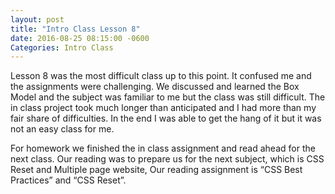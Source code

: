 ```yaml
---
layout: post
title: "Intro Class Lesson 8"
date: 2016-08-25 08:15:00 -0600
Categories: Intro Class
---
```

Lesson 8 was the most difficult class up to this point.  It confused me and the assignments were challenging.  We discussed and learned the Box Model and the subject was familiar to me but the class was still difficult.  The in class project took much longer than anticipated and I had more than my fair share of difficulties.  In the end I was able to get the hang of it but it was not an easy class for me.

For homework we finished the in class assignment and read ahead for the next class.  Our reading was to prepare us for the next subject, which is CSS Reset and Multiple page website, Our reading assignment is “CSS Best Practices” and “CSS Reset”.
